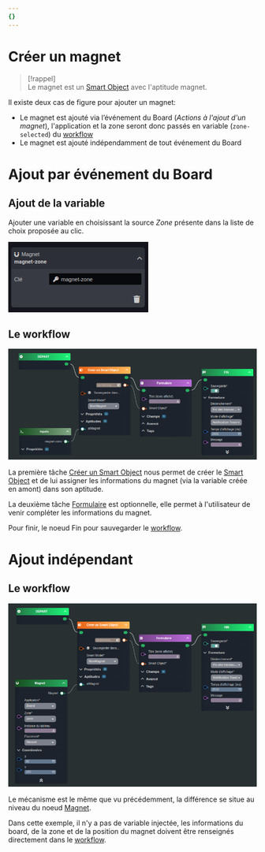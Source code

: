 ```yaml
---
{}
---
```

   
# Créer un magnet   
   
>[!rappel]   
>Le magnet est un [Smart Object](../../_glossaire/Glossaire.md) avec l'aptitude magnet.   
   
Il existe deux cas de figure pour ajouter un magnet:   
   
- Le magnet est ajouté via l’événement du Board (_Actions à l'ajout d'un magnet_), l'application et la zone seront donc passés en variable (`zone-selected`) du [workflow](../../_glossaire/Glossaire.md)   
- Le magnet est ajouté indépendamment de tout événement du Board   
   
# Ajout par événement du Board   
   
## Ajout de la variable   
   
Ajouter une variable en choisissant la source _Zone_ présente dans la liste de choix proposée au clic.   
   
![](../../_assets/images/workflows/variable-magnet-zone.png)   
   
## Le workflow   
   
![](../../_assets/images/workflows/workflow-creer-magnet-event.png)   
   
La première tâche [Créer un Smart Object](../../R%C3%A9f%C3%A9rences%20des%20noeuds/Cr%C3%A9er%20un%20Smart%20Object.md) nous permet de créer le [Smart Object](../../_glossaire/Glossaire.md) et de lui assigner les informations du magnet (via la variable créée en amont) dans son aptitude.   
   
La deuxième tâche [Formulaire](../../R%C3%A9f%C3%A9rences%20des%20noeuds/Formulaire.md) est optionnelle, elle permet à l'utilisateur de venir compléter les informations du magnet.   
   
Pour finir, le noeud Fin pour sauvegarder le [workflow](../../_glossaire/Glossaire.md).   
   
# Ajout indépendant   
   
## Le workflow   
   
![](../../_assets/images/workflows/workflow-creer-magnet.png)   
   
Le mécanisme est le même que vu précédemment, la différence se situe au niveau du noeud [Magnet](../../R%C3%A9f%C3%A9rences%20des%20noeuds/Magnet.md).   
   
Dans cette exemple, il n'y a pas de variable injectée, les informations du board, de la zone et de la position du magnet doivent être renseignés directement dans le [workflow](../../_glossaire/Glossaire.md).